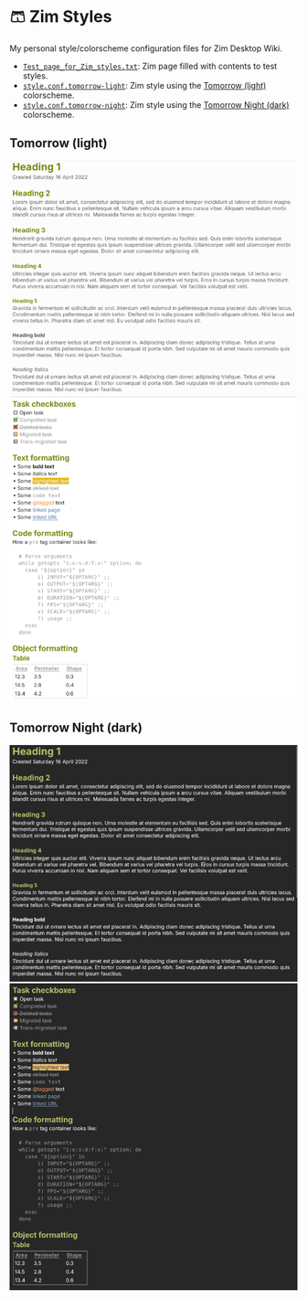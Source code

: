 # :shorts: Zim Styles

My personal style/colorscheme configuration files for Zim Desktop Wiki.

- [`Test_page_for_Zim_styles.txt`](Test_page_for_Zim_styles.txt): Zim page filled with contents to test styles.
- [`style.conf.tomorrow-light`](style.conf.tomorrow-light): Zim style using the [Tomorrow (light)](https://github.com/chriskempson/tomorrow-theme?tab=readme-ov-file#tomorrow) colorscheme.
- [`style.conf.tomorrow-night`](style.conf.tomorrow-night): Zim style using the [Tomorrow Night (dark)](https://github.com/chriskempson/tomorrow-theme?tab=readme-ov-file#tomorrow-night) colorscheme.

## Tomorrow (light)

<img src="tomorrow-light-1.png">
<img src="tomorrow-light-2.png">

## Tomorrow Night (dark)

<img src="tomorrow-night-1.png">
<img src="tomorrow-night-2.png">
